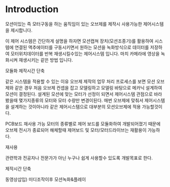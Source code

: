 # Introduction

모션이있는 즉 모터구동을 하는 움직임이 있는 오브제를 제작시 사용가능한 제어시스템을 제시합니다.

이 제어 시스템은 간단하게 설명을 하자면 모션캡쳐 장치(모션조종기)를 활용하여 시스템에 연결된 액추에이터를 구동시키면서 원하는 모션을 녹화방식으로 데이터를
저장하여 모터위치데이터를 반복 재생시킬수있는 제어시스템 입니다. 마치 카메라에 영상을 녹화시켜 재생시키는 같은 방법 입니다.


모듈화
제작시간 단축

같은 시스템을 적용할 수 있는 이유
오브제 제작의 업무 처리 프로세스를 보면 
모션 오브제와 같은 경우 처음 오브제 컨셉을 잡고 모델링하고 모델링 바탕으로 메카닉 설계하여 모션이 결정된다. 설계된 모션에 맞는 모터가 선정이 되면서
제어시스템 관점으로 바라봤을때 몇가지종류의 모터와 모터 수량만 변경이된다.
매번 오브제에 맞춰서 제어시스템을 설계하는 것이아니라 같은 제어시스템으로 대부분의 모션오브제에 적용 가능할것이다.



PCB보드 재사용 가능 모터의 종류별로 제어 보드를 모듈화하여 개발되어졌기 때문에 오브제 전시가 종료되어 해체할때 제어보드 및 모터/모터드라이브는 재활용이 가능하다.

재사용

관련학과 전공자나 전문가가 아닌 누구나 쉽게 사용할수 있도록 개발목표로 한다.
 
제작시간 단축

동영상삽입) 미디조작이후 모션녹화&플레이

